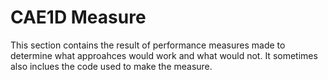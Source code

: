 # CAE1D Measure

This section contains the result of performance measures made to determine what approahces would work and what would not. It sometimes also inclues the code used to make the measure.
